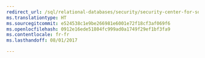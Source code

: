 ```yaml
--- 
redirect_url: /sql/relational-databases/security/security-center-for-sql-server-database-engine-and-azure-sql-database
ms.translationtype: HT
ms.sourcegitcommit: e524538c1e9be266981e6001e72f18cf3af069f6
ms.openlocfilehash: 0912e16ede51804fc999ad0a1749f29ef1bf3fa9
ms.contentlocale: fr-fr
ms.lasthandoff: 08/01/2017

--- 
```

